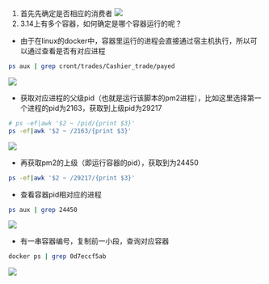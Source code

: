 1. 首先先确定是否相应的消费者
![](http://pic.pwwtest.com/20201229140416.png)
2. 3.14上有多个容器，如何确定是哪个容器运行的呢？
  - 由于在linux的docker中，容器里运行的进程会直接通过宿主机执行，所以可以通过查看是否有对应进程
  ```bash
  ps aux | grep cront/trades/Cashier_trade/payed
  ```
  ![](http://pic.pwwtest.com/20201229140729.png)
  - 获取对应进程的父级pid（也就是运行该脚本的pm2进程），比如这里选择第一个进程的pid为2163，获取到上级pid为29217
  ```bash
  # ps -ef|awk '$2 ~ /pid/{print $3}'
  ps -ef|awk '$2 ~ /2163/{print $3}'
  ```
  ![](http://pic.pwwtest.com/20201229141158.png)
  - 再获取pm2的上级（即运行容器的pid），获取到为24450
  ```bash
  ps -ef|awk '$2 ~ /29217/{print $3}'
  ```
  - 查看容器pid相对应的进程
  ```bash
  ps aux | grep 24450
  ```
  ![](http://pic.pwwtest.com/20201229160017.png)
  - 有一串容器编号，复制前一小段，查询对应容器
  ```bash
  docker ps | grep 0d7eccf5ab
  ```
  ![](http://pic.pwwtest.com/20201229160347.png)